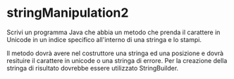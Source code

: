 # stringManipulation2

Scrivi un programma Java che abbia un metodo che prenda il carattere in Unicode in un indice specifico all'interno di una stringa e lo stampi.

Il metodo dovrà avere nel costruttore una stringa ed una posizione e dovrà resituire il carattere in unicode o una stringa di errore.
Per la creazione della stringa di risultato dovrebbe essere utilizzato StringBuilder.
